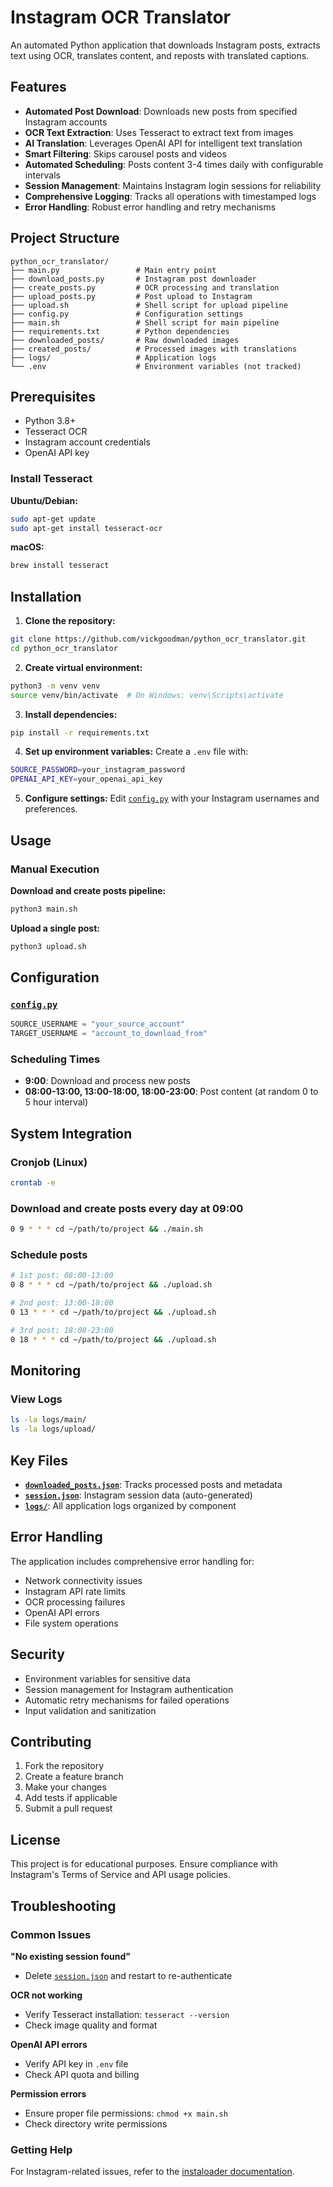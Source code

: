 # Instagram OCR Translator

An automated Python application that downloads Instagram posts, extracts text using OCR, translates content, and reposts with translated captions.

## Features

- **Automated Post Download**: Downloads new posts from specified Instagram accounts
- **OCR Text Extraction**: Uses Tesseract to extract text from images
- **AI Translation**: Leverages OpenAI API for intelligent text translation
- **Smart Filtering**: Skips carousel posts and videos
- **Automated Scheduling**: Posts content 3-4 times daily with configurable intervals
- **Session Management**: Maintains Instagram login sessions for reliability
- **Comprehensive Logging**: Tracks all operations with timestamped logs
- **Error Handling**: Robust error handling and retry mechanisms

## Project Structure

```
python_ocr_translator/
├── main.py                 # Main entry point
├── download_posts.py       # Instagram post downloader
├── create_posts.py         # OCR processing and translation
├── upload_posts.py         # Post upload to Instagram
├── upload.sh            	# Shell script for upload pipeline
├── config.py               # Configuration settings
├── main.sh                 # Shell script for main pipeline
├── requirements.txt        # Python dependencies
├── downloaded_posts/       # Raw downloaded images
├── created_posts/          # Processed images with translations
├── logs/                   # Application logs
└── .env                    # Environment variables (not tracked)
```

## Prerequisites

- Python 3.8+
- Tesseract OCR
- Instagram account credentials
- OpenAI API key

### Install Tesseract

**Ubuntu/Debian:**

```bash
sudo apt-get update
sudo apt-get install tesseract-ocr
```

**macOS:**

```bash
brew install tesseract
```

## Installation

1. **Clone the repository:**

```bash
git clone https://github.com/vickgoodman/python_ocr_translator.git
cd python_ocr_translator
```

2. **Create virtual environment:**

```bash
python3 -m venv venv
source venv/bin/activate  # On Windows: venv\Scripts\activate
```

3. **Install dependencies:**

```bash
pip install -r requirements.txt
```

4. **Set up environment variables:**
   Create a `.env` file with:

```bash
SOURCE_PASSWORD=your_instagram_password
OPENAI_API_KEY=your_openai_api_key
```

5. **Configure settings:**
   Edit [`config.py`](config.py) with your Instagram usernames and preferences.

## Usage

### Manual Execution

**Download and create posts pipeline:**

```bash
python3 main.sh
```

**Upload a single post:**

```bash
python3 upload.sh
```

## Configuration

### [`config.py`](config.py)

```python
SOURCE_USERNAME = "your_source_account"
TARGET_USERNAME = "account_to_download_from"
```

### Scheduling Times

- **9:00**: Download and process new posts
- **08:00-13:00, 13:00-18:00, 18:00-23:00**: Post content (at random 0 to 5 hour interval)

## System Integration

### Cronjob (Linux)

```bash
crontab -e
```

### Download and create posts every day at 09:00

```bash
0 9 * * * cd ~/path/to/project && ./main.sh
```

### Schedule posts

```bash
# 1st post: 08:00-13:00
0 8 * * * cd ~/path/to/project && ./upload.sh
```

```bash
# 2nd post: 13:00-18:00
0 13 * * * cd ~/path/to/project && ./upload.sh
```

```bash
# 3rd post: 18:00-23:00
0 18 * * * cd ~/path/to/project && ./upload.sh
```

## Monitoring

### View Logs

```bash
ls -la logs/main/
ls -la logs/upload/
```

## Key Files

- **[`downloaded_posts.json`](downloaded_posts.json)**: Tracks processed posts and metadata
- **[`session.json`](session.json)**: Instagram session data (auto-generated)
- **[`logs/`](logs/)**: All application logs organized by component

## Error Handling

The application includes comprehensive error handling for:

- Network connectivity issues
- Instagram API rate limits
- OCR processing failures
- OpenAI API errors
- File system operations

## Security

- Environment variables for sensitive data
- Session management for Instagram authentication
- Automatic retry mechanisms for failed operations
- Input validation and sanitization

## Contributing

1. Fork the repository
2. Create a feature branch
3. Make your changes
4. Add tests if applicable
5. Submit a pull request

## License

This project is for educational purposes. Ensure compliance with Instagram's Terms of Service and API usage policies.

## Troubleshooting

### Common Issues

**"No existing session found"**

- Delete [`session.json`](session.json) and restart to re-authenticate

**OCR not working**

- Verify Tesseract installation: `tesseract --version`
- Check image quality and format

**OpenAI API errors**

- Verify API key in `.env` file
- Check API quota and billing

**Permission errors**

- Ensure proper file permissions: `chmod +x main.sh`
- Check directory write permissions

### Getting Help

For Instagram-related issues, refer to the [instaloader documentation](https://instaloader.github.io/).
